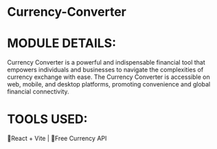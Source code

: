 # Currency-Converter
# MODULE DETAILS:

Currency Converter is a powerful and indispensable financial tool that empowers individuals and businesses to navigate the complexities of currency exchange with ease.
The Currency Converter is accessible on web, mobile, and desktop platforms, promoting convenience and global financial connectivity.

# TOOLS USED:

React + Vite |
Free Currency API
